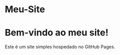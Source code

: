 # Meu-Site
<!DOCTYPE html>
<html lang="pt-BR">
<head>
    <meta charset="UTF-8">
    <meta name="viewport" content="width=device-width, initial-scale=1.0">
    <title>Meu Site Simples</title>
</head>
<body>
    <h1>Bem-vindo ao meu site!</h1>
    <p>Este é um site simples hospedado no GitHub Pages.</p>
</body>
</html>
